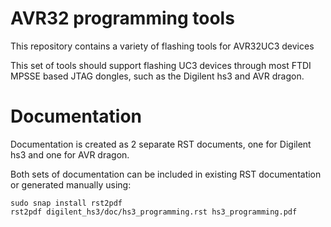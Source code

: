 # AVR32 programming tools
This repository contains a variety of flashing tools for AVR32UC3 devices

This set of tools should support flashing UC3 devices through most FTDI MPSSE based JTAG dongles, such as the Digilent hs3 and AVR dragon.

# Documentation
Documentation is created as 2 separate RST documents, one for Digilent hs3 and one for AVR dragon.

Both sets of documentation can be included in existing RST documentation or generated manually using:
```
sudo snap install rst2pdf
rst2pdf digilent_hs3/doc/hs3_programming.rst hs3_programming.pdf
```